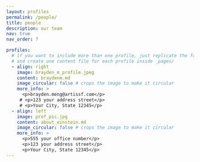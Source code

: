 ```yaml
---
layout: profiles
permalink: /people/
title: people
description: our team
nav: true
nav_order: 7

profiles:
  # if you want to include more than one profile, just replicate the following block
  # and create one content file for each profile inside _pages/
  - align: right
    image: brayden_m_profile.jpeg
    content: braydenm.md
    image_circular: false # crops the image to make it circular
    more_info: >
      <p>brayden.meng@artissf.com</p>
     # <p>123 your address street</p>
     # <p>Your City, State 12345</p>
  - align: left
    image: prof_pic.jpg
    content: about_einstein.md
    image_circular: false # crops the image to make it circular
    more_info: >
      <p>555 your office number</p>
      <p>123 your address street</p>
      <p>Your City, State 12345</p>
---
```

